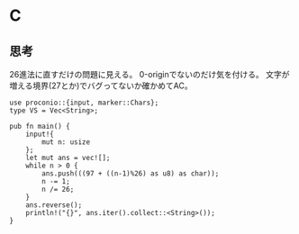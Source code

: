 # C
## 思考
26進法に直すだけの問題に見える。
0-originでないのだけ気を付ける。
文字が増える境界(27とか)でバグってないか確かめてAC。
```
use proconio::{input, marker::Chars};
type VS = Vec<String>;

pub fn main() {
    input!{
        mut n: usize
    };
    let mut ans = vec![];
    while n > 0 {
        ans.push(((97 + ((n-1)%26) as u8) as char));
        n -= 1;
        n /= 26;
    }
    ans.reverse();
    println!("{}", ans.iter().collect::<String>());
}
```